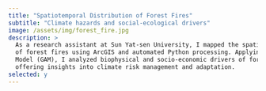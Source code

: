 ```yaml
---
title: "Spatiotemporal Distribution of Forest Fires"
subtitle: "Climate hazards and social-ecological drivers"
image: /assets/img/forest_fire.jpg
description: >
  As a research assistant at Sun Yat-sen University, I mapped the spatiotemporal distribution
  of forest fires using ArcGIS and automated Python processing. Applying a Generalized Additive
  Model (GAM), I analyzed biophysical and socio-economic drivers of forest fire occurrence, 
  offering insights into climate risk management and adaptation.
selected: y
---
```

